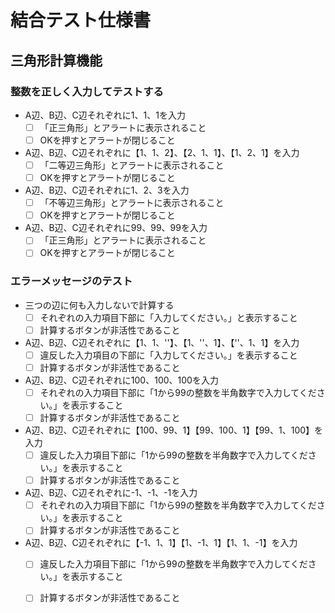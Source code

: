 # 結合テスト仕様書

## 三角形計算機能

### 整数を正しく入力してテストする

- A辺、B辺、C辺それぞれに1、1、1を入力
    - [ ] 「正三角形」とアラートに表示されること
    - [ ] OKを押すとアラートが閉じること
- A辺、B辺、C辺それぞれに【1、1、2】、【2、1、1】、【1、2、1】を入力
    - [ ] 「二等辺三角形」とアラートに表示されること
    - [ ] OKを押すとアラートが閉じること
- A辺、B辺、C辺それぞれに1、2、3を入力
    - [ ] 「不等辺三角形」とアラートに表示されること
    - [ ] OKを押すとアラートが閉じること
- A辺、B辺、C辺それぞれに99、99、99を入力
    - [ ] 「正三角形」とアラートに表示されること
    - [ ] OKを押すとアラートが閉じること

### エラーメッセージのテスト

- 三つの辺に何も入力しないで計算する
    - [ ] それぞれの入力項目下部に「入力してください。」と表示すること
    - [ ] 計算するボタンが非活性であること
- A辺、B辺、C辺それぞれに【1、1、''】、【1、''、1】、【''、1、1】を入力
    - [ ] 違反した入力項目の下部に「入力してください。」を表示すること
    - [ ] 計算するボタンが非活性であること
- A辺、B辺、C辺それぞれに100、100、100を入力
    - [ ] それぞれの入力項目下部に「1から99の整数を半角数字で入力してください。」を表示すること
    - [ ] 計算するボタンが非活性であること
- A辺、B辺、C辺それぞれに【100、99、1】【99、100、1】【99、1、100】を入力
    - [ ] 違反した入力項目下部に「1から99の整数を半角数字で入力してください。」を表示すること
    - [ ] 計算するボタンが非活性であること
- A辺、B辺、C辺それぞれに-1、-1、-1を入力
    - [ ] それぞれの入力項目下部に「1から99の整数を半角数字で入力してください。」を表示すること
    - [ ] 計算するボタンが非活性であること
- A辺、B辺、C辺それぞれに【-1、1、1】【1、-1、1】【1、1、-1】を入力
    - [ ] 違反した入力項目下部に「1から99の整数を半角数字で入力してください。」を表示すること
    - [ ] 計算するボタンが非活性であること



